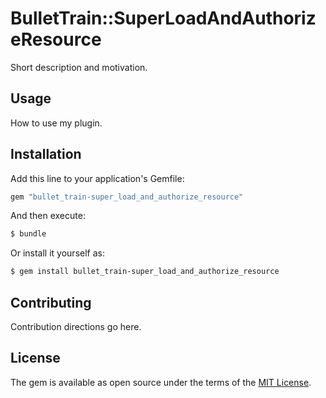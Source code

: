 # BulletTrain::SuperLoadAndAuthorizeResource
Short description and motivation.

## Usage
How to use my plugin.

## Installation
Add this line to your application's Gemfile:

```ruby
gem "bullet_train-super_load_and_authorize_resource"
```

And then execute:
```bash
$ bundle
```

Or install it yourself as:
```bash
$ gem install bullet_train-super_load_and_authorize_resource
```

## Contributing
Contribution directions go here.

## License
The gem is available as open source under the terms of the [MIT License](https://opensource.org/licenses/MIT).
